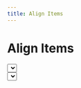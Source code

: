```yaml
---
title: Align Items
---
```


# Align Items

<script lang="ts">
  import { Example } from '$components';
  import { alignItems as flex } from '../routes/playgrounds/flex/flex-classes.ts';
  import { alignItems as grid } from '../routes/playgrounds/grid/grid-classes.ts';
  import Select from '../routes/playgrounds/select.svelte';
  
  const highlight = 'items-';

  let flexSelected = 'items-start';
  let gridSelected = 'items-stretch';
</script>

<div class="space-y-4 mb-6">
  <Select
    id="flex"
    title="Flex"
    bind:value={flexSelected}
    options={flex}
    required
  />

  <Example highlight={highlight}>
    <div class="flex {flexSelected} gap-4 text-white text-sm bg-cyan-100 p-4 rounded-md">
      <div class="w-14 h-14 rounded-md flex items-center justify-center bg-fuchsia-500 shadow-lg">01</div>
      <div class="w-14 h-14 rounded-md flex items-center justify-center bg-fuchsia-500 shadow-lg">02</div>
      <div class="w-14 h-14 rounded-md flex items-center justify-center bg-fuchsia-500 shadow-lg">03</div>
    </div>
  </Example>
</div>

<div class="space-y-4">
  <Select
    id="Grid"
    title="Justify Content"
    bind:value={gridSelected}
    options={grid}
    required
  />

  <Example highlight={highlight}>
    <div class="grid {gridSelected} grid-cols-2 gap-4 text-white text-sm h-96 bg-cyan-100 p-4 rounded-md">
      <div class="px-2 rounded-md flex items-center justify-center bg-fuchsia-500 shadow-lg">01</div>
      <div class="px-2 rounded-md flex items-center justify-center bg-fuchsia-500 shadow-lg">02</div>
      <div class="px-2 rounded-md flex items-center justify-center bg-fuchsia-500 shadow-lg">03</div>
      <div class="px-2 rounded-md flex items-center justify-center bg-fuchsia-500 shadow-lg">04</div>
      <div class="px-2 rounded-md flex items-center justify-center bg-fuchsia-500 shadow-lg">05</div>
      <div class="px-2 rounded-md flex items-center justify-center bg-fuchsia-500 shadow-lg">06</div>
    </div>
  </Example>
</div>
